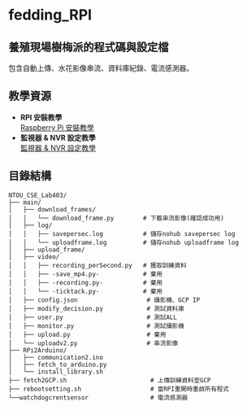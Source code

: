 # fedding_RPI

## 養殖現場樹梅派的程式碼與設定檔
包含自動上傳、水花影像串流、資料庫紀錄、電流感測器。

## 教學資源
- **RPI 安裝教學**  
  [Raspberry Pi 安裝教學](https://consumesky.notion.site/Raspberry-Pi-67234e0ea87345b4aa4d07739c3fbea9)
- **監視器 & NVR 設定教學**  
  [監視器 & NVR 設定教學](https://www.notion.so/NVR-cef7674b61c445eb944c6f175a19c66f)

## 目錄結構

```plaintext
NTOU_CSE_Lab403/
├── main/
│   ├── download_frames/
│   │   └── download_frame.py        # 下載串流影像(確認成功用)
│   ├── log/
│   │   ├── savepersec.log           # 儲存nohub savepersec log
│   │   └── uploadframe.log          # 儲存nohub uploadframe log
│   ├── upload_frame/
│   ├── video/
│   │   ├── recording_perSecond.py   # 獲取訓練資料
│   │   ├── -save_mp4.py-            # 棄用
│   │   ├── -recording.py-           # 棄用
│   │   └── -ticktack.py-            # 棄用
│   ├── config.json                   # 攝影機、GCP IP
│   ├── modify_decision.py            # 測試資料庫
│   ├── user.py                       # 測試ALL
│   ├── monitor.py                    # 測試攝影機
│   ├── upload.py                     # 棄用
│   └── uploadv2.py                   # 串流影像
├── RPi2Arduino/
│   ├── communication2.ino
│   ├── fetch_to_arduino.py
│   └── install_library.sh
├── fetch2GCP.sh                       # 上傳訓練資料至GCP
├── rebootsetting.sh                   # 當RPI重開時重啟所有程式
└──watchdogcrentsensor                 # 電流感測器
